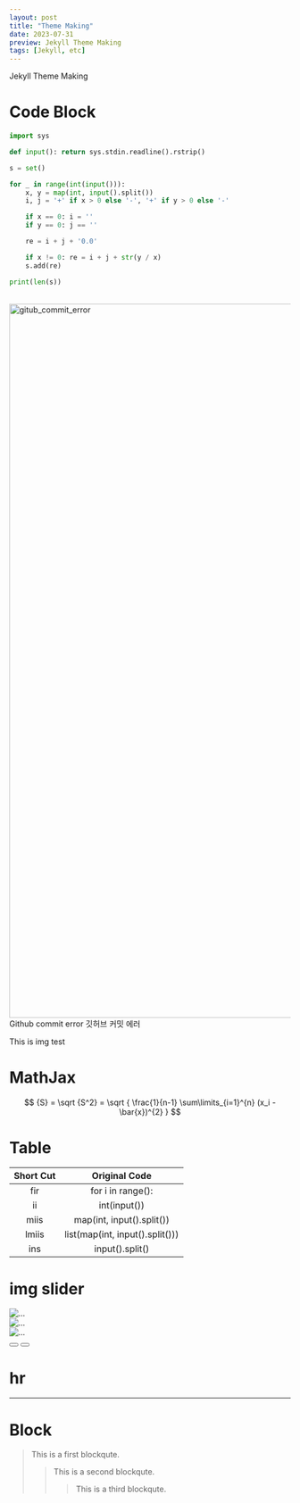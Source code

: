 ```yaml
---
layout: post
title: "Theme Making"
date: 2023-07-31
preview: Jekyll Theme Making
tags: [Jekyll, etc]
---
```


Jekyll Theme Making

# Code Block

```python
import sys

def input(): return sys.stdin.readline().rstrip()

s = set()

for _ in range(int(input())):
    x, y = map(int, input().split())
    i, j = '+' if x > 0 else '-', '+' if y > 0 else '-'

    if x == 0: i = ''
    if y == 0: j == ''

    re = i + j + '0.0'

    if x != 0: re = i + j + str(y / x)
    s.add(re)

print(len(s))
```

<br>

<img width="1280" alt="gitub_commit_error" src="https://github.com/happydm09/B/assets/100419204/01799a96-0c51-4f54-a5b6-344ad0158e14">
<div class='img-text'>Github commit error 깃허브 커밋 에러</div>

This is img test
# MathJax

$$
{S} = \sqrt {S^2} = \sqrt { \frac{1}{n-1} \sum\limits_{i=1}^{n} (x_i - \bar{x})^{2} }
$$

# Table

|Short Cut|Original Code|
|:---:|:---:|
|fir|for i in range():
|ii|int(input())
|miis|map(int, input().split())
|lmiis|list(map(int, input().split()))
|ins|input().split()

# img slider
<div id="slider1" class="carousel slide">
  <div class="carousel-inner">
    <div class="carousel-item active">
      <img src="https://static.solved.ac/profile_bg/abstract_001/abstract_001_dark.png" class="d-block w-100" alt="...">
    </div>
    <div class="carousel-item">
      <img src="https://static.solved.ac/profile_bg/dksh2023/dksh2023a.jpg" class="d-block w-100" alt="...">
    </div>
    <div class="carousel-item">
      <img src="https://static.solved.ac/profile_bg/ioi2023/ioi2023.png" class="d-block w-100" alt="...">
    </div>
  </div>
  <button class="carousel-control-prev" type="button" data-bs-target="#slider1" data-bs-slide="prev">
    <span class="carousel-control-prev-icon" aria-hidden="true"></span>
  </button>
  <button class="carousel-control-next" type="button" data-bs-target="#slider1" data-bs-slide="next">
    <span class="carousel-control-next-icon" aria-hidden="true"></span>
  </button>
</div>

# hr

- - -

# Block

> This is a first blockqute.
>	> This is a second blockqute.
>	>	> This is a third blockqute.

